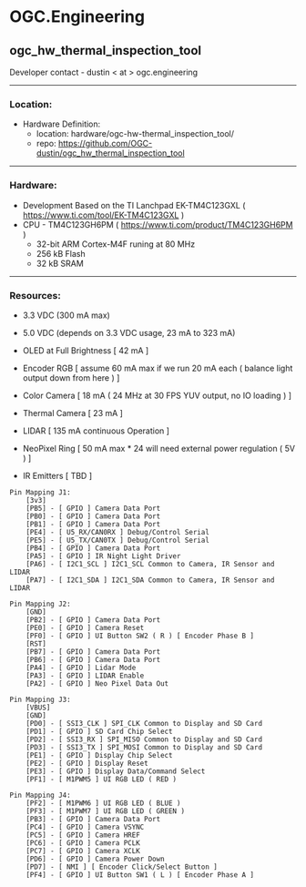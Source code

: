 # OGC.Engineering
## ogc_hw_thermal_inspection_tool
Developer contact - dustin < at > ogc.engineering

---
### Location:

- Hardware Definition:
    - location: hardware/ogc-hw-thermal_inspection_tool/
    - repo: https://github.com/OGC-dustin/ogc_hw_thermal_inspection_tool

---
### Hardware:

- Development Based on the TI Lanchpad EK-TM4C123GXL ( https://www.ti.com/tool/EK-TM4C123GXL )
- CPU - TM4C123GH6PM ( https://www.ti.com/product/TM4C123GH6PM )
    - 32-bit ARM Cortex-M4F runing at 80 MHz
    - 256 kB Flash
    - 32 kB SRAM

---
### Resources:

- 3.3 VDC (300 mA max)
- 5.0 VDC (depends on 3.3 VDC usage, 23 mA to 323 mA)

- OLED at Full Brightness   [ 42 mA ]
- Encoder RGB               [ assume 60 mA max if we run 20 mA each ( balance light output down from here ) ]
- Color Camera              [ 18 mA ( 24 MHz at 30 FPS YUV output, no IO loading ) ]
- Thermal Camera            [ 23 mA ]
- LIDAR                     [ 135 mA continuous Operation ]
- NeoPixel Ring             [ 50 mA max * 24   will need external power regulation ( 5V ) ]
- IR Emitters               [ TBD ]


```
Pin Mapping J1:
    [3v3]
    [PB5] - [ GPIO ] Camera Data Port
    [PB0] - [ GPIO ] Camera Data Port
    [PB1] - [ GPIO ] Camera Data Port
    [PE4] - [ U5_RX/CAN0RX ] Debug/Control Serial
    [PE5] - [ U5_TX/CAN0TX ] Debug/Control Serial
    [PB4] - [ GPIO ] Camera Data Port
    [PA5] - [ GPIO ] IR Night Light Driver
    [PA6] - [ I2C1_SCL ] I2C1_SCL Common to Camera, IR Sensor and LIDAR
    [PA7] - [ I2C1_SDA ] I2C1_SDA Common to Camera, IR Sensor and LIDAR

Pin Mapping J2:
    [GND]
    [PB2] - [ GPIO ] Camera Data Port
    [PE0] - [ GPIO ] Camera Reset
    [PF0] - [ GPIO ] UI Button SW2 ( R ) [ Encoder Phase B ]
    [RST]
    [PB7] - [ GPIO ] Camera Data Port
    [PB6] - [ GPIO ] Camera Data Port
    [PA4] - [ GPIO ] Lidar Mode
    [PA3] - [ GPIO ] LIDAR Enable
    [PA2] - [ GPIO ] Neo Pixel Data Out

Pin Mapping J3:
    [VBUS]
    [GND]
    [PD0] - [ SSI3_CLK ] SPI_CLK Common to Display and SD Card
    [PD1] - [ GPIO ] SD Card Chip Select
    [PD2] - [ SSI3_RX ] SPI_MISO Common to Display and SD Card
    [PD3] - [ SSI3_TX ] SPI_MOSI Common to Display and SD Card
    [PE1] - [ GPIO ] Display Chip Select
    [PE2] - [ GPIO ] Display Reset
    [PE3] - [ GPIO ] Display Data/Command Select
    [PF1] - [ M1PWM5 ] UI RGB LED ( RED )

Pin Mapping J4:
    [PF2] - [ M1PWM6 ] UI RGB LED ( BLUE )
    [PF3] - [ M1PWM7 ] UI RGB LED ( GREEN )
    [PB3] - [ GPIO ] Camera Data Port
    [PC4] - [ GPIO ] Camera VSYNC
    [PC5] - [ GPIO ] Camera HREF
    [PC6] - [ GPIO ] Camera PCLK
    [PC7] - [ GPIO ] Camera XCLK
    [PD6] - [ GPIO ] Camera Power Down
    [PD7] - [ NMI ] [ Encoder Click/Select Button ]
    [PF4] - [ GPIO ] UI Button SW1 ( L ) [ Encoder Phase A ]

```